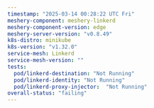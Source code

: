 ```yaml
---
timestamp: "2025-03-14 00:28:22 UTC Fri"
meshery-component: meshery-linkerd
meshery-component-version: edge
meshery-server-version: "v0.8.49"
k8s-distro: minikube
k8s-version: "v1.32.0"
service-mesh: Linkerd
service-mesh-version: ""
tests:
  pod/linkerd-destination: "Not Running"
  pod/linkerd-identity: "Not Running"
  pod/linkerd-proxy-injector:  "Not Running"
overall-status: "failing"
---
```

